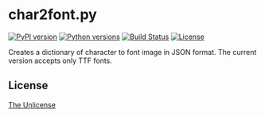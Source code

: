 # char2font.py

[![PyPI version](https://badge.fury.io/py/char2font.svg)](https://badge.fury.io/py/char2font)
[![Python versions](https://img.shields.io/pypi/pyversions/char2font.svg)](setup.py)
[![Build Status](https://travis-ci.org/raviqqe/char2font.py.svg?branch=master)](https://travis-ci.org/raviqqe/char2font.py)
[![License](https://img.shields.io/badge/license-unlicense-lightgray.svg)](https://unlicense.org)

Creates a dictionary of character to font image in JSON format.
The current version accepts only TTF fonts.


## License

[The Unlicense](https://unlicense.org)

